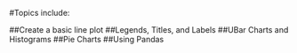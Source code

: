 
#Topics include:

##Create a basic line plot
##Legends, Titles, and Labels
##UBar Charts and Histograms
##Pie Charts
##Using Pandas
